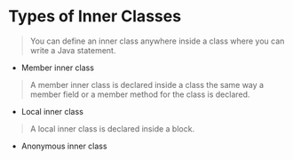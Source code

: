 # Types of Inner Classes
>You can define an inner class anywhere inside a class where you can write a Java statement.

- Member inner class
> A member inner class is declared inside a class the same way a member field or a member method for the class is declared.

- Local inner class
> A local inner class is declared inside a block.

- Anonymous inner class
